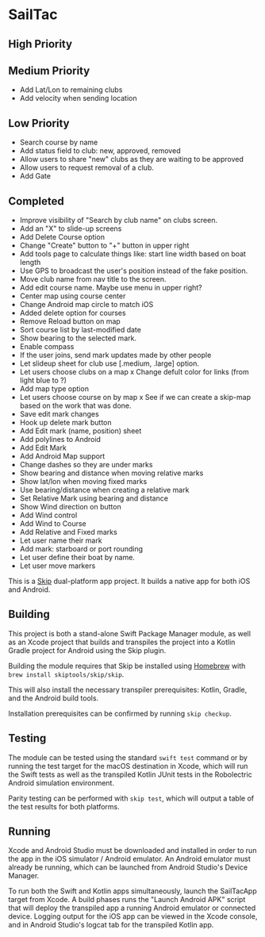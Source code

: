 # SailTac

## High Priority

## Medium Priority
- Add Lat/Lon to remaining clubs
- Add velocity when sending location

## Low Priority
- Search course by name
- Add status field to club: new, approved, removed
- Allow users to share "new" clubs as they are waiting to be approved
- Allow users to request removal of a club.
- Add Gate

## Completed
- Improve visibility of "Search by club name" on clubs screen.
- Add an "X" to slide-up screens
- Add Delete Course option
- Change "Create" button to "+" button in upper right
- Add tools page to calculate things like: start line width based on boat length
- Use GPS to broadcast the user's position instead of the fake position.
- Move club name from nav title to the screen.
- Add edit course name. Maybe use menu in upper right?
- Center map using course center
- Change Android map circle to match iOS
- Added delete option for courses
- Remove Reload button on map
- Sort course list by last-modified date
- Show bearing to the selected mark.
- Enable compass
- If the user joins, send mark updates made by other people
- Let slideup sheet for club use [.medium, .large] option.
- Let users choose clubs on a map
x Change defult color for links (from light blue to ?)
- Add map type option
- Let users choose course on by map
x See if we can create a skip-map based on the work that was done.
- Save edit mark changes
- Hook up delete mark button
- Add Edit mark (name, position) sheet
- Add polylines to Android
- Add Edit Mark
- Add Android Map support
- Change dashes so they are under marks
- Show bearing and distance when moving relative marks
- Show lat/lon when moving fixed marks
- Use bearing/distance when creating a relative mark
- Set Relative Mark using bearing and distance
- Show Wind direction on button
- Add Wind control
- Add Wind to Course
- Add Relative and Fixed marks
- Let user name their mark
- Add mark: starboard or port rounding
- Let user define their boat by name.
- Let user move markers


This is a [Skip](https://skip.tools) dual-platform app project.
It builds a native app for both iOS and Android.

## Building

This project is both a stand-alone Swift Package Manager module,
as well as an Xcode project that builds and transpiles the project
into a Kotlin Gradle project for Android using the Skip plugin.

Building the module requires that Skip be installed using
[Homebrew](https://brew.sh) with `brew install skiptools/skip/skip`.

This will also install the necessary transpiler prerequisites:
Kotlin, Gradle, and the Android build tools.

Installation prerequisites can be confirmed by running `skip checkup`.

## Testing

The module can be tested using the standard `swift test` command
or by running the test target for the macOS destination in Xcode,
which will run the Swift tests as well as the transpiled
Kotlin JUnit tests in the Robolectric Android simulation environment.

Parity testing can be performed with `skip test`,
which will output a table of the test results for both platforms.

## Running

Xcode and Android Studio must be downloaded and installed in order to
run the app in the iOS simulator / Android emulator.
An Android emulator must already be running, which can be launched from 
Android Studio's Device Manager.

To run both the Swift and Kotlin apps simultaneously, 
launch the SailTacApp target from Xcode.
A build phases runs the "Launch Android APK" script that
will deploy the transpiled app a running Android emulator or connected device.
Logging output for the iOS app can be viewed in the Xcode console, and in
Android Studio's logcat tab for the transpiled Kotlin app.
